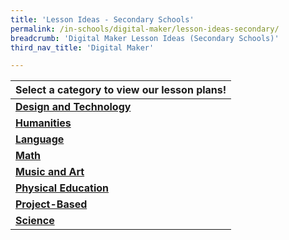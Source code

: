 ```yaml
---
title: 'Lesson Ideas - Secondary Schools'
permalink: /in-schools/digital-maker/lesson-ideas-secondary/
breadcrumb: 'Digital Maker Lesson Ideas (Secondary Schools)'
third_nav_title: 'Digital Maker'

---
```




| Select a category to view our lesson plans! |
|---|
| [**Design and Technology**](/secondary-design-and-technology/) |
| [**Humanities**](/secondary-humanities/) |
| [**Language**](/secondary-language/) |
| [**Math**](/secondary-math/) |
| [**Music and Art**](/secondary-music-and-art/) |
| [**Physical Education**](/secondary-physical-education/) |
|[**Project-Based**](/secondary-project-based/) |
| [**Science**](/secondary-science/) |

